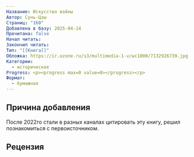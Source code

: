 ```yaml
---
Название: Искусство войны
Автор: Сунь-Цзы
Страниц: "160"
Добавлена в базу: 2025-04-14
Прочитана: false
Начал читать: 
Закончил читать: 
Тип: "[[Книга]]"
Обложка: https://ir.ozone.ru/s3/multimedia-1-v/wc1000/7132926739.jpg
Категории:
  - историческое
Progress: <p><progress max=0 value=0></progress></p>
Формат:
  - бумажная
---
```

## Причина добавления

После 2022го стали в разных каналах цитировать эту книгу, решил познакомиться с первоисточником.

## Рецензия
